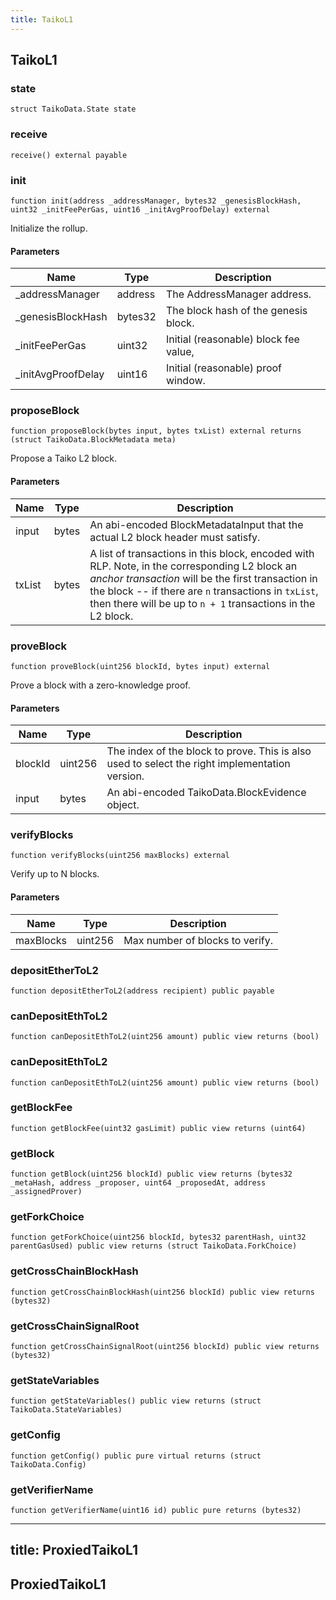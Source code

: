 ```yaml
---
title: TaikoL1
---
```


## TaikoL1

### state

```solidity
struct TaikoData.State state
```

### receive

```solidity
receive() external payable
```

### init

```solidity
function init(address _addressManager, bytes32 _genesisBlockHash, uint32 _initFeePerGas, uint16 _initAvgProofDelay) external
```

Initialize the rollup.

#### Parameters

| Name                | Type    | Description                           |
| ------------------- | ------- | ------------------------------------- |
| \_addressManager    | address | The AddressManager address.           |
| \_genesisBlockHash  | bytes32 | The block hash of the genesis block.  |
| \_initFeePerGas     | uint32  | Initial (reasonable) block fee value, |
| \_initAvgProofDelay | uint16  | Initial (reasonable) proof window.    |

### proposeBlock

```solidity
function proposeBlock(bytes input, bytes txList) external returns (struct TaikoData.BlockMetadata meta)
```

Propose a Taiko L2 block.

#### Parameters

| Name   | Type  | Description                                                                                                                                                                                                                                                                 |
| ------ | ----- | --------------------------------------------------------------------------------------------------------------------------------------------------------------------------------------------------------------------------------------------------------------------------- |
| input  | bytes | An abi-encoded BlockMetadataInput that the actual L2 block header must satisfy.                                                                                                                                                                                             |
| txList | bytes | A list of transactions in this block, encoded with RLP. Note, in the corresponding L2 block an _anchor transaction_ will be the first transaction in the block -- if there are `n` transactions in `txList`, then there will be up to `n + 1` transactions in the L2 block. |

### proveBlock

```solidity
function proveBlock(uint256 blockId, bytes input) external
```

Prove a block with a zero-knowledge proof.

#### Parameters

| Name    | Type    | Description                                                                                    |
| ------- | ------- | ---------------------------------------------------------------------------------------------- |
| blockId | uint256 | The index of the block to prove. This is also used to select the right implementation version. |
| input   | bytes   | An abi-encoded TaikoData.BlockEvidence object.                                                 |

### verifyBlocks

```solidity
function verifyBlocks(uint256 maxBlocks) external
```

Verify up to N blocks.

#### Parameters

| Name      | Type    | Description                     |
| --------- | ------- | ------------------------------- |
| maxBlocks | uint256 | Max number of blocks to verify. |

### depositEtherToL2

```solidity
function depositEtherToL2(address recipient) public payable

```

### canDepositEthToL2

```solidity
function canDepositEthToL2(uint256 amount) public view returns (bool)
```

### canDepositEthToL2

```solidity
function canDepositEthToL2(uint256 amount) public view returns (bool)
```

### getBlockFee

```solidity
function getBlockFee(uint32 gasLimit) public view returns (uint64)
```

### getBlock

```solidity
function getBlock(uint256 blockId) public view returns (bytes32 _metaHash, address _proposer, uint64 _proposedAt, address _assignedProver)
```

### getForkChoice

```solidity
function getForkChoice(uint256 blockId, bytes32 parentHash, uint32 parentGasUsed) public view returns (struct TaikoData.ForkChoice)
```

### getCrossChainBlockHash

```solidity
function getCrossChainBlockHash(uint256 blockId) public view returns (bytes32)
```

### getCrossChainSignalRoot

```solidity
function getCrossChainSignalRoot(uint256 blockId) public view returns (bytes32)
```

### getStateVariables

```solidity
function getStateVariables() public view returns (struct TaikoData.StateVariables)
```

### getConfig

```solidity
function getConfig() public pure virtual returns (struct TaikoData.Config)
```

### getVerifierName

```solidity
function getVerifierName(uint16 id) public pure returns (bytes32)
```

---

## title: ProxiedTaikoL1

## ProxiedTaikoL1
